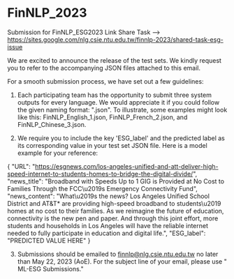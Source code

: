 # FinNLP_2023
Submission for FinNLP_ESG2023 
Link Share Task --> https://sites.google.com/nlg.csie.ntu.edu.tw/finnlp-2023/shared-task-esg-issue

We are excited to announce the release of the test sets. We kindly request you to refer to the accompanying JSON files attached to this email.

For a smooth submission process, we have set out a few guidelines:

1. Each participating team has the opportunity to submit three system outputs for every language. We would appreciate it if you could follow the given naming format: "<Team Name>_<Language>_<Submission Number>.json". To illustrate, some examples might look like this: FinNLP_English_1.json, FinNLP_French_2.json, and FinNLP_Chinese_3.json.

2. We require you to include the key 'ESG_label' and the predicted label as its corresponding value in your test set JSON file. Here is a model example for your reference:

{
"URL": "https://esgnews.com/los-angeles-unified-and-att-deliver-high-speed-internet-to-students-homes-to-bridge-the-digital-divide/",
"news_title": "Broadband with Speeds Up to 1 GIG is Provided at No Cost to Families Through the FCC\u2019s Emergency Connectivity Fund",
"news_content": "What\u2019s the news? Los Angeles Unified School District and AT&T* are providing high-speed broadband to students\u2019 homes at no cost to their families. As we reimagine the future of education, connectivity is the new pen and paper. And through this joint effort, more students and households in Los Angeles will have the reliable internet needed to fully participate in education and digital life.",
"ESG_label": "PREDICTED VALUE HERE"
}

3. Submissions should be emailed to <finnlp@nlg.csie.ntu.edu.tw> no later than May 22, 2023 (AoE). For the subject line of your email, please use "<Team Name> ML-ESG Submissions."
